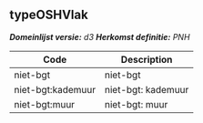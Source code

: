 ## typeOSHVlak

*__Domeinlijst versie:__ d3*
*__Herkomst definitie:__ PNH*

|__Code__ |__Description__	|
|	---	|	---	|
| niet-bgt | niet-bgt |
| niet-bgt:kademuur | niet-bgt: kademuur |
| niet-bgt:muur | niet-bgt: muur |
